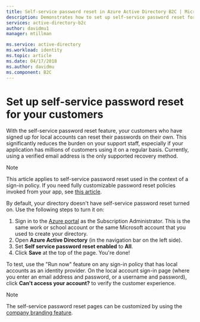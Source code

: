 ```yaml
---
title: Self-service password reset in Azure Active Directory B2C | Microsoft Docs
description: Demonstrates how to set up self-service password reset for your customers in Azure Active Directory B2C
services: active-directory-b2c
author: davidmu1
manager: mtillman

ms.service: active-directory
ms.workload: identity
ms.topic: article
ms.date: 04/17/2018
ms.author: davidmu
ms.component: B2C
---
```


# Set up self-service password reset for your customers
With the self-service password reset feature, your customers who have signed up for local accounts can reset their passwords on their own. This significantly reduces the burden on your support staff, especially if your application has millions of customers using it on a regular basis. Currently, using a verified email address is the only supported recovery method.

> [!NOTE]
> This article applies to self-service password reset used in the context of a sign-in policy. If you need fully customizable password reset policies invoked from your app, see [this article](active-directory-b2c-reference-policies.md#create-a-password-reset-policy).
> 
> 

By default, your directory doesn't have self-service password reset turned on. Use the following steps to turn it on:

1. Sign in to the [Azure portal](https://portal.azure.com/) as the Subscription Administrator. This is the same work or school account or the same Microsoft account that you used to create your directory.
2. Open **Azure Active Directory** (in the navigation bar on the left side).
4. Set **Self service password reset enabled**  to **All**. 
5. Click **Save** at the top of the page. You're done!

To test, use the "Run now" feature on any sign-in policy that has local accounts as an identity provider. On the local account sign-in page (where you enter an email address and password, or a username and password), click **Can't access your account?** to verify the customer experience.

> [!NOTE]
> The self-service password reset pages can be customized by using the [company branding feature](../active-directory/customize-branding.md).
> 
> 

